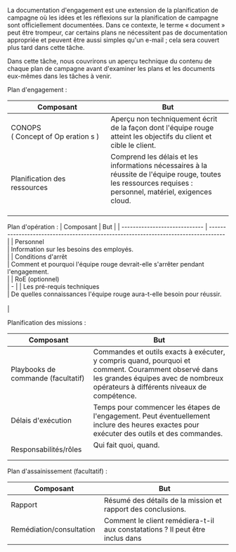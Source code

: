 La documentation d'engagement est une extension de la planification de campagne où les idées et les réflexions sur la planification de campagne sont officiellement documentées. Dans ce contexte, le terme « document » peut être trompeur, car certains plans ne nécessitent pas de documentation appropriée et peuvent être aussi simples qu'un e-mail ; cela sera couvert plus tard dans cette tâche.

Dans cette tâche, nous couvrirons un aperçu technique du contenu de chaque plan de campagne avant d'examiner les plans et les documents eux-mêmes dans les tâches à venir.

Plan d'engagement :

| Composant                              | But                                                                                                                                                                 |
| -------------------------------------- | ------------------------------------------------------------------------------------------------------------------------------------------------------------------- |
| CONOPS ( Concept of Op eration s )<br> | Aperçu non techniquement écrit de la façon dont l'équipe rouge atteint les objectifs du client et cible le client.<br>                                              |
| Planification des ressources<br>       | Comprend les délais et les informations nécessaires à la réussite de l'équipe rouge, toutes les ressources requises : personnel, matériel, exigences cloud.<br><br> |

Plan d'opération :
| Composant                     | But                                                                                 |
| ----------------------------- | ----------------------------------------------------------------------------------- |
| Personnel <br>                | Information sur les besoins des employés.<br>                                       |
| Conditions d'arrêt<br>        | Comment et pourquoi l'équipe rouge devrait-elle s'arrêter pendant l'engagement.<br> |
| RoE (optionnel)<br>           | \-                                                                                  |
| Les pré-requis techniques<br> | De quelles connaissances l'équipe rouge aura-t-elle besoin pour réussir.<br><br>    |

Planification des missions :

| Composant                              | But                                                                                                                                                                                          |
| -------------------------------------- | -------------------------------------------------------------------------------------------------------------------------------------------------------------------------------------------- |
| Playbooks de commande (facultatif)<br> | Commandes et outils exacts à exécuter, y compris quand, pourquoi et comment. Couramment observé dans les grandes équipes avec de nombreux opérateurs à différents niveaux de compétence.<br> |
| Délais d'exécution<br>                 | Temps pour commencer les étapes de l'engagement. Peut éventuellement inclure des heures exactes pour exécuter des outils et des commandes.<br>                                               |
| Responsabilités/rôles<br>              | Qui fait quoi, quand.<br><br>

Plan d'assainissement (facultatif) :

| Composant                     | But                                                                                                                                                           |
| ----------------------------- | ------------------------------------------------------------------------------------------------------------------------------------------------------------- |
| Rapport<br>                   | Résumé des détails de la mission et rapport des conclusions.<br>                                                                                              |
| Remédiation/consultation <br> | Comment le client remédiera-t-il aux constatations ? Il peut être inclus dans
